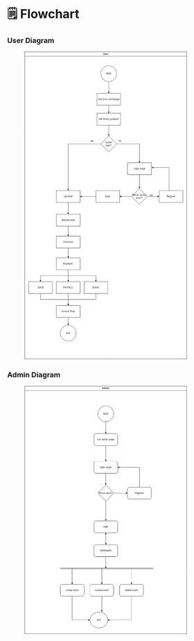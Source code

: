# 🗒 Flowchart

### User Diagram

<div data-full-width="true">

<figure><img src="../.gitbook/assets/user.png" alt="" width="375"><figcaption></figcaption></figure>

</div>

### Admin Diagram

<figure><img src="../.gitbook/assets/admin.png" alt="" width="375"><figcaption></figcaption></figure>
